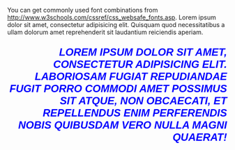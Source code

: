 <!DOCTYPE html>
<html>
<head>
<meta charset="utf-8">
<title>Styling Text</title>
<style>
.style {
  font-family: arial, Helvetica, sans-serif;
  color: #0000ff;
  font-style: italic;
  font-weight: bold;
  font-size: 24px; /* points (pt) are used in print, not screen.*/
  text-transform: uppercase;
  text-align: right;  
}
</style>
</head>
<body>
<p>You can get commonly used font combinations from <a href="http://www.w3schools.com/cssref/css_websafe_fonts.asp">http://www.w3schools.com/cssref/css_websafe_fonts.asp</a>. Lorem ipsum dolor sit amet, consectetur adipisicing elit. Quisquam quod necessitatibus a ullam dolorum amet reprehenderit sit laudantium reiciendis aperiam. </p>
<p class="style">Lorem ipsum dolor sit amet, consectetur adipisicing elit. Laboriosam fugiat repudiandae fugit porro commodi amet possimus sit atque, non obcaecati, et repellendus enim perferendis nobis quibusdam vero nulla magni quaerat!</p>
</body>
</html>
